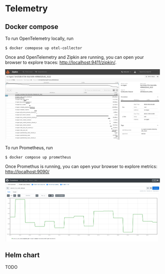 # Telemetry

## Docker compose

To run OpenTelemetry locally, run

```shell
$ docker comopose up otel-collector
```

Once and OpenTelemetry and Zipkin are running, you can open your browser to explore traces: [http://localhost:9411/zipkin/](http://localhost:9411/zipkin/).

![](images/zipkin.png)

To run Prometheus, run

```shell
$ docker compose up prometheus
```

Once Promethus is running, you can open your browser to explore metrics: [http://localhost:9090/](http://localhost:9090/)

![](images/prometheus.png)

## Helm chart

TODO
